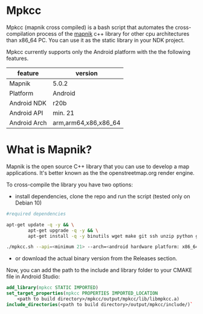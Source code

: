 # Mpkcc

Mpkcc (mapnik cross compiled) is a bash script that automates the cross-compilation process of the [mapnik](https://github.com/mapnik/mapnik) c++ library for other cpu architectures than x86_64 PC.
You can use it as the static library in your NDK project.

Mpkcc currently supports only the Android platform with the the following features.

| feature | version |
| ------ | ------ |
| Mapnik | 5.0.2 |
| Platform | Android |
| Android NDK | r20b |
| Android API | min. 21 |
| Android Arch | arm,arm64,x86,x86_64 |

# What is Mapnik?

Mapnik is the open source C++ library that you can use to develop a map applications.
It's better known as the the openstreetmap.org render engine.

To cross-compile the library you have two options:

- install dependencies, clone the repo and run the script (tested only on Debian 10)

```bash
#required dependencies

apt-get update -q -y && \
        apt-get upgrade -q -y && \
        apt-get install -q -y binutils wget make git ssh unzip python gcc g++

./mpkcc.sh --api=<minimum 21> --arch=<android hardware platform: x86_64|x86|arm|arm64>
 ```

- or download the actual binary version from the Releases section.

Now, you can add the path to the include and library folder to your CMAKE file in Android Studio:

```CMAKE
add_library(mpkcc STATIC IMPORTED)
set_target_properties(mpkcc PROPERTIES IMPORTED_LOCATION
    <path to build directory>/mpkcc/output/mpkcc/lib/libmpkcc.a)
include_directories(<path to build directory>/output/mpkcc/include/)`
```
